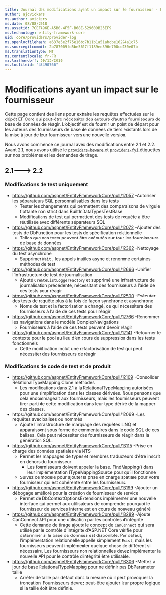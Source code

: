 ```yaml
---
title: Journal des modifications ayant un impact sur le fournisseur - EF Core
author: ajcvickers
ms.author: avickers
ms.date: 08/08/2018
ms.assetid: 7CEF496E-A5B0-4F5F-B68E-529609B23EF9
ms.technology: entity-framework-core
uid: core/providers/provider-log
ms.openlocfilehash: a637e5e2f75e16bc7b11b1a51abcbe16274a1c75
ms.sourcegitcommit: 2b787009fd5be5627f1189ee396e708cd130e07b
ms.translationtype: MT
ms.contentlocale: fr-FR
ms.lasthandoff: 09/13/2018
ms.locfileid: "45490766"
---
```

# <a name="provider-impacting-changes"></a>Modifications ayant un impact sur le fournisseur

Cette page contient des liens pour extraire les requêtes effectuées sur le dépôt EF Core qui peut-être nécessiter des auteurs d’autres fournisseurs de base de données de réagir. L’objectif est de fournir un point de départ pour les auteurs des fournisseurs de base de données de tiers existants lors de la mise à jour de leur fournisseur vers une nouvelle version.

Nous avons commencé ce journal avec des modifications entre 2.1 et 2.2. Avant 2.1, nous avons utilisé le [ `providers-beware` ](https://github.com/aspnet/EntityFrameworkCore/labels/providers-beware) et [ `providers-fyi` ](https://github.com/aspnet/EntityFrameworkCore/labels/providers-fyi) étiquettes sur nos problèmes et les demandes de tirage.

## <a name="21-----22"></a>2.1---> 2.2

### <a name="test-only-changes"></a>Modifications de test uniquement

* https://github.com/aspnet/EntityFrameworkCore/pull/12057 -Autoriser les séparateurs SQL personnalisables dans les tests
  * Tester les changements qui permettent des comparaisons de virgule flottante non strict dans BuiltInDataTypesTestBase
  * Modifications de test qui permettent des tests de requête à être réutilisée avec différents séparateurs SQL
* https://github.com/aspnet/EntityFrameworkCore/pull/12072 -Ajouter des tests de DbFunction pour les tests de spécification relationnelle
  * Telles que ces tests peuvent être exécutés sur tous les fournisseurs de base de données
* https://github.com/aspnet/EntityFrameworkCore/pull/12362 -Nettoyage du test asynchrone
  * Supprimer `Wait` , les appels inutiles async et renommé certaines méthodes de test
* https://github.com/aspnet/EntityFrameworkCore/pull/12666 -Unifier l’infrastructure de test de journalisation
  * Ajouté `CreateListLoggerFactory` et supprimé une infrastructure de journalisation précédente, nécessitant des fournisseurs à l’aide de ces tests pour réagir
* https://github.com/aspnet/EntityFrameworkCore/pull/12500 -Exécuter des tests de requête plus à la fois de façon synchrone et asynchrone
  * Noms de test et la factorisation a changé, ce qui nécessitera des fournisseurs à l’aide de ces tests pour réagir
* https://github.com/aspnet/EntityFrameworkCore/pull/12766 -Renommer les navigations dans le modèle ComplexNavigations
  * Fournisseurs à l’aide de ces tests peuvent devoir réagir
* https://github.com/aspnet/EntityFrameworkCore/pull/12141 -Retourner le contexte pour le pool au lieu d’en cours de suppression dans les tests fonctionnels
  * Cette modification inclut une refactorisation de test qui peut nécessiter des fournisseurs de réagir


### <a name="test-and-product-code-changes"></a>Modifications de code de test et de produit

* https://github.com/aspnet/EntityFrameworkCore/pull/12109 -Consolider RelationalTypeMapping.Clone méthodes
  * Les modifications dans 2.1 à la RelationalTypeMapping autorisées pour une simplification dans les classes dérivées. Nous pensons que cela endommageait aux fournisseurs, mais les fournisseurs peuvent tirer parti de cette modification dans leur type dérivé de la mapper des classes.
* https://github.com/aspnet/EntityFrameworkCore/pull/12069 -Les requêtes avec balises ou nommés
  * Ajoute l’infrastructure de marquage des requêtes LINQ et apparaissent sous forme de commentaires dans le code SQL de ces balises. Cela peut nécessiter des fournisseurs de réagir dans la génération SQL.
* https://github.com/aspnet/EntityFrameworkCore/pull/13115 -Prise en charge des données spatiales via NTS
  * Permet les mappages de types et membres traducteurs d’être inscrit en dehors du fournisseur
    * Les fournisseurs doivent appeler la base. FindMapping() dans leur implémentation ITypeMappingSource pour qu’il fonctionne
  * Suivez ce modèle pour ajouter la prise en charge spatiale pour votre fournisseur qui est cohérente entre les fournisseurs.
* https://github.com/aspnet/EntityFrameworkCore/pull/13199 -Ajouter un débogage amélioré pour la création de fournisseur de service
  * Permet de DbContextOptionsExtensions implémenter une nouvelle interface qui permet aux utilisateurs de comprendre pourquoi le fournisseur de services interne est en cours de nouveau généré
* https://github.com/aspnet/EntityFrameworkCore/pull/13289 -Ajoute CanConnect API pour une utilisation par les contrôles d’intégrité
  * Cette demande de tirage ajoute le concept de `CanConnect` qui sera utilisé par le contrôle d’intégrité d’ASP.NET Core vérifie pour déterminer si la base de données est disponible. Par défaut, l’implémentation relationnelle appelle simplement `Exist`, mais les fournisseurs peuvent implémenter quelque chose de différent si nécessaire. Les fournisseurs non relationnelles devez implémenter la nouvelle API pour le contrôle d’intégrité être utilisable.
* https://github.com/aspnet/EntityFrameworkCore/pull/13306 -Mettez à jour de base RelationalTypeMapping pour ne définir pas DbParameter taille
  * Arrêter de taille par défaut dans la mesure où il peut provoquer la troncation. Fournisseurs devrez peut-être ajouter leur propre logique si la taille doit être définie.
